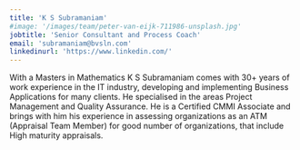 ```yaml
---
title: 'K S Subramaniam'
#image: '/images/team/peter-van-eijk-711986-unsplash.jpg'
jobtitle: 'Senior Consultant and Process Coach'
email: 'subramaniam@bvsln.com'
linkedinurl: 'https://www.linkedin.com/'
---
```


With a Masters in Mathematics K S Subramaniam comes with 30+ years of work experience in the IT industry, developing and implementing Business Applications for many clients. He specialised in the areas Project Management and Quality Assurance. He is a Certified CMMI Associate and brings with him his experience in assessing organizations as an ATM (Appraisal Team Member) for good number of organizations, that include High maturity appraisals.